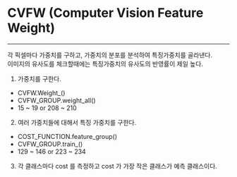 # CVFW   (Computer Vision Feature Weight)
-------------


각 픽셀마다 가중치를 구하고, 가중치의 분포를 분석하여 특징가중치를 골라낸다.  
이미지의 유사도를 체크할때에는 특징가중치의 유사도의 반영률이 제일 높다.



1. 가중치를 구한다.
- CVFW.Weight_()
- CVFW_GROUP.weight_all()
- 15 ~ 19  or 208 ~ 210  

2. 여러 가중치들에 대해서 특징 가중치를 구한다.
- COST_FUNCTION.feature_group()
- CVFW_GROUP.train_()
- 129 ~ 146 or 223 ~ 234  

3. 각 클래스마다 cost 를 측정하고 cost 가 가장 작은 클래스가 예측 클래스이다.
